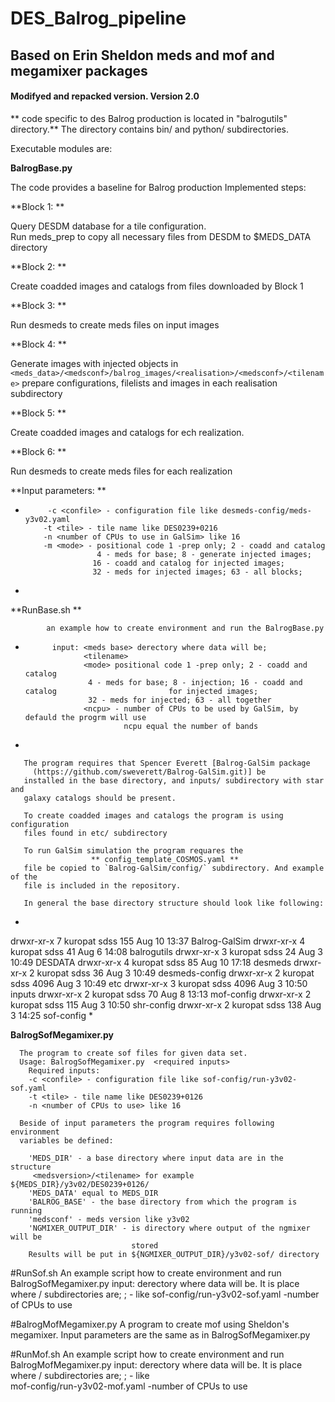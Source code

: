 # DES_Balrog_pipeline
## Based on Erin Sheldon meds and mof and megamixer packages
#### Modifyed and repacked version. Version 2.0
  

** code specific to des Balrog production is located in
"balrogutils" directory.**
The directory contains bin/ and python/ subdirectories.

Executable modules are:

**BalrogBase.py**

 The code provides a baseline for Balrog production
Implemented steps:

**Block 1: **

   Query DESDM database for a tile configuration.    
   Run meds_prep to copy all necessary files from DESDM to $MEDS_DATA directory

**Block 2: **

   Create coadded images and catalogs from files downloaded by Block 1

**Block 3: **

   Run desmeds to create meds files on input images

**Block 4: **

   Generate images with injected objects in
   `<meds_data>/<medsconf>/balrog_images/<realisation>/<medsconf>/<tilename>` 
   prepare configurations, filelists and images in each realisation subdirectory   

**Block 5: **

   Create coadded images and catalogs for ech realization.

**Block 6: **

   Run desmeds to create meds files for each realization

**Input parameters: **

*          -c <confile> - configuration file like desmeds-config/meds-y3v02.yaml
          -t <tile> - tile name like DES0239+0216
          -n <number of CPUs to use in GalSim> like 16
          -m <mode> - positional code 1 -prep only; 2 - coadd and catalog 
                      4 - meds for base; 8 - generate injected images;
                     16 - coadd and catalog for injected images;
                     32 - meds for injected images; 63 - all blocks;
*

**RunBase.sh ** 
 
            an example how to create environment and run the BalrogBase.py
*           input: <meds base> derectory where data will be;
                   <tilename>
                   <mode> positional code 1 -prep only; 2 - coadd and catalog 
	                4 - meds for base; 8 - injection; 16 - coadd and catalog                         for injected images; 
	                32 - meds for injected; 63 - all together
                   <ncpu> - number of CPUs to be used by GalSim, by defauld the progrm will use
                            ncpu equal the number of bands
*

       The program requires that Spencer Everett [Balrog-GalSim package
         (https://github.com/sweverett/Balrog-GalSim.git)] be
       installed in the base directory, and inputs/ subdirectory with star and
       galaxy catalogs should be present.

       To create coadded images and catalogs the program is using configuration
       files found in etc/ subdirectory

       To run GalSim simulation the program requares the
                      ** config_template_COSMOS.yaml **
       file be copied to `Balrog-GalSim/config/` subdirectory. And example of the
       file is included in the repository.

       In general the base directory structure should look like following:
*       
drwxr-xr-x 7 kuropat sdss     155 Aug 10 13:37 Balrog-GalSim
drwxr-xr-x 4 kuropat sdss      41 Aug  6 14:08 balrogutils
drwxr-xr-x 3 kuropat sdss      24 Aug  3 10:49 DESDATA
drwxr-xr-x 4 kuropat sdss      85 Aug 10 17:18 desmeds
drwxr-xr-x 2 kuropat sdss      36 Aug  3 10:49 desmeds-config
drwxr-xr-x 2 kuropat sdss    4096 Aug  3 10:49 etc
drwxr-xr-x 3 kuropat sdss    4096 Aug  3 10:50 inputs
drwxr-xr-x 2 kuropat sdss      70 Aug  8 13:13 mof-config
drwxr-xr-x 2 kuropat sdss     115 Aug  3 10:50 shr-config
drwxr-xr-x 2 kuropat sdss     138 Aug  3 14:25 sof-config
*

**BalrogSofMegamixer.py**
 
      The program to create sof files for given data set.
      Usage: BalrogSofMegamixer.py  <required inputs>
        Required inputs:
        -c <confile> - configuration file like sof-config/run-y3v02-sof.yaml
        -t <tile> - tile name like DES0239+0126
        -n <number of CPUs to use> like 16

      Beside of input parameters the program requires following environment 
      variables be defined:
        
        'MEDS_DIR' - a base directory where input data are in the structure
         <medsversion>/<tilename> for example ${MEDS_DIR}/y3v02/DES0239+0126/
        'MEDS_DATA' equal to MEDS_DIR 
        'BALROG_BASE' - the base directory from which the program is running
        'medsconf' - meds version like y3v02
        'NGMIXER_OUTPUT_DIR' - is directory where output of the ngmixer will be
                               stored
        Results will be put in ${NGMIXER_OUTPUT_DIR}/y3v02-sof/ directory


#RunSof.sh 
        An example script how to create environment and run
        BalrogSofMegamixer.py
        input: <meds base> derectory where data will be. It is place where 
                               <medsconf>/<tilename> subdirectories are;
                   <tilename>;
                   <mof configfuration file> - like
		     sof-config/run-y3v02-sof.yaml
                   <ncpu> -number of CPUs to use

#BalrogMofMegamixer.py 
         A program to create mof using Sheldon's megamixer.
         Input parameters are the same as in BalrogSofMegamixer.py

#RunMof.sh 
        An example script how to create environment and run
        BalrogMofMegamixer.py
        input: <meds base> derectory where data will be. It is place where 
                               <medsconf>/<tilename> subdirectories are;
                   <tilename>;
                   <mof configfuration file> - like  
		       mof-config/run-y3v02-mof.yaml
                   <ncpu> -number of CPUs to use
